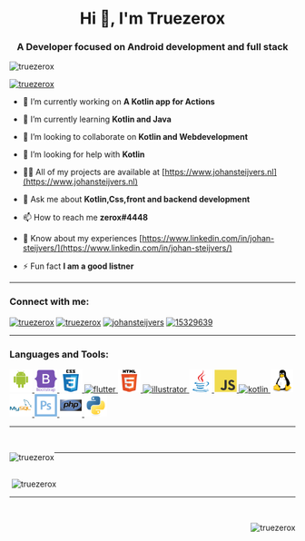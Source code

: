 <h1 align="center">Hi 👋, I'm Truezerox</h1>
<h3 align="center">A Developer focused on Android development and full stack</h3>

<p align="left"> <img src="https://komarev.com/ghpvc/?username=truezerox&label=Profile%20views&color=0e75b6&style=flat" alt="truezerox" /> </p>

<p align="left"> <a href="https://github.com/ryo-ma/github-profile-trophy"><img src="https://github-profile-trophy.vercel.app/?username=truezerox" alt="truezerox" /></a> </p>

- 🔭 I’m currently working on **A Kotlin app for Actions**

- 🌱 I’m currently learning **Kotlin and Java**

- 👯 I’m looking to collaborate on **Kotlin and Webdevelopment**

- 🤝 I’m looking for help with **Kotlin**

- 👨‍💻 All of my projects are available at [https://www.johansteijvers.nl](https://www.johansteijvers.nl)

- 💬 Ask me about **Kotlin,Css,front and backend development**

- 📫 How to reach me **zerox#4448**

- 📄 Know about my experiences [https://www.linkedin.com/in/johan-steijvers/](https://www.linkedin.com/in/johan-steijvers/)

- ⚡ Fun fact **I am a good listner**

<hr>

<h3 align="left">Connect with me:</h3>
<p align="left">
<a href="https://codepen.io/truezerox" target="blank"><img align="center" src="https://raw.githubusercontent.com/rahuldkjain/github-profile-readme-generator/master/src/images/icons/Social/codepen.svg" alt="truezerox" height="30" width="40" /></a>
<a href="https://dev.to/truezerox" target="blank"><img align="center" src="https://raw.githubusercontent.com/rahuldkjain/github-profile-readme-generator/master/src/images/icons/Social/devto.svg" alt="truezerox" height="30" width="40" /></a>
<a href="https://linkedin.com/in/johansteijvers" target="blank"><img align="center" src="https://raw.githubusercontent.com/rahuldkjain/github-profile-readme-generator/master/src/images/icons/Social/linked-in-alt.svg" alt="johansteijvers" height="30" width="40" /></a>
<a href="https://stackoverflow.com/users/15329639" target="blank"><img align="center" src="https://raw.githubusercontent.com/rahuldkjain/github-profile-readme-generator/master/src/images/icons/Social/stack-overflow.svg" alt="15329639" height="30" width="40" /></a>
</p>
<hr>
<h3 align="left">Languages and Tools:</h3>
<p align="left"> <a href="https://developer.android.com" target="_blank" rel="noreferrer"> <img src="https://raw.githubusercontent.com/devicons/devicon/master/icons/android/android-original-wordmark.svg" alt="android" width="40" height="40"/> </a> <a href="https://getbootstrap.com" target="_blank" rel="noreferrer"> <img src="https://raw.githubusercontent.com/devicons/devicon/master/icons/bootstrap/bootstrap-plain-wordmark.svg" alt="bootstrap" width="40" height="40"/> </a> <a href="https://www.w3schools.com/css/" target="_blank" rel="noreferrer"> <img src="https://raw.githubusercontent.com/devicons/devicon/master/icons/css3/css3-original-wordmark.svg" alt="css3" width="40" height="40"/> </a> <a href="https://flutter.dev" target="_blank" rel="noreferrer"> <img src="https://www.vectorlogo.zone/logos/flutterio/flutterio-icon.svg" alt="flutter" width="40" height="40"/> </a> <a href="https://www.w3.org/html/" target="_blank" rel="noreferrer"> <img src="https://raw.githubusercontent.com/devicons/devicon/master/icons/html5/html5-original-wordmark.svg" alt="html5" width="40" height="40"/> </a> <a href="https://www.adobe.com/in/products/illustrator.html" target="_blank" rel="noreferrer"> <img src="https://www.vectorlogo.zone/logos/adobe_illustrator/adobe_illustrator-icon.svg" alt="illustrator" width="40" height="40"/> </a> <a href="https://www.java.com" target="_blank" rel="noreferrer"> <img src="https://raw.githubusercontent.com/devicons/devicon/master/icons/java/java-original.svg" alt="java" width="40" height="40"/> </a> <a href="https://developer.mozilla.org/en-US/docs/Web/JavaScript" target="_blank" rel="noreferrer"> <img src="https://raw.githubusercontent.com/devicons/devicon/master/icons/javascript/javascript-original.svg" alt="javascript" width="40" height="40"/> </a> <a href="https://kotlinlang.org" target="_blank" rel="noreferrer"> <img src="https://www.vectorlogo.zone/logos/kotlinlang/kotlinlang-icon.svg" alt="kotlin" width="40" height="40"/> </a> <a href="https://www.linux.org/" target="_blank" rel="noreferrer"> <img src="https://raw.githubusercontent.com/devicons/devicon/master/icons/linux/linux-original.svg" alt="linux" width="40" height="40"/> </a> <a href="https://www.mysql.com/" target="_blank" rel="noreferrer"> <img src="https://raw.githubusercontent.com/devicons/devicon/master/icons/mysql/mysql-original-wordmark.svg" alt="mysql" width="40" height="40"/> </a> <a href="https://www.photoshop.com/en" target="_blank" rel="noreferrer"> <img src="https://raw.githubusercontent.com/devicons/devicon/master/icons/photoshop/photoshop-line.svg" alt="photoshop" width="40" height="40"/> </a> <a href="https://www.php.net" target="_blank" rel="noreferrer"> <img src="https://raw.githubusercontent.com/devicons/devicon/master/icons/php/php-original.svg" alt="php" width="40" height="40"/> </a> <a href="https://www.python.org" target="_blank" rel="noreferrer"> <img src="https://raw.githubusercontent.com/devicons/devicon/master/icons/python/python-original.svg" alt="python" width="40" height="40"/> </a> </p>
<hr><br>

<p><img align="left" src="https://github-readme-stats.vercel.app/api/top-langs?username=truezerox&show_icons=true&locale=en&layout=compact" alt="truezerox" /></p>
<hr><br>
<p>&nbsp;<img align="center" src="https://github-readme-stats.vercel.app/api?username=truezerox&show_icons=true&locale=en" alt="truezerox" /></p>
<hr><br>
<p><img align="right" src="https://github-readme-streak-stats.herokuapp.com/?user=truezerox&" alt="truezerox" /></p>


